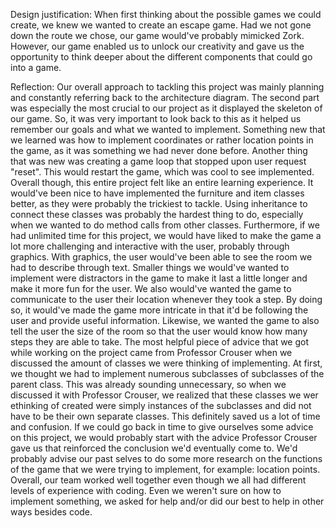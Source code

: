 Design justification: When first thinking about the possible games we could create, we knew we wanted to create an escape game. Had we not gone down the route we chose, our game would've probably mimicked Zork. However, our game enabled us to unlock our creativity and gave us the opportunity to think deeper about the different components that could go into a game. 

Reflection: 
Our overall approach to tackling this project was mainly planning and constantly referring back to the architecture diagram. The second part was especially the most crucial to our project as it displayed the skeleton of our game. So, it was very important to look back to this as it helped us remember our goals and what we wanted to implement. Something new that we learned was how to implement coordinates or rather location points in the game, as it was something we had never done before. Another thing that was new was creating a game loop that stopped upon user request "reset". This would restart the game, which was cool to see implemented. Overall though, this entire project felt like an entire learning experience. It would've been nice to have implemented the furniture and item classes better, as they were probably the trickiest to tackle. Using inheritance to connect these classes was probably the hardest thing to do, especially when we wanted to do method calls from other classes. Furthermore, if we had unlimited time for this project, we would have liked to make the game a lot more challenging and interactive with the user, probably through graphics. With graphics, the user would've been able to see the room we had to describe through text. Smaller things we would've wanted to implement were distractors in the game to make it last a little longer and make it more fun for the user. We also would've wanted the game to communicate to the user their location whenever they took a step. By doing so, it would've made the game more intricate in that it'd be following the user and provide useful information. Likewise, we wanted the game to also tell the user the size of the room so that the user would know how many steps they are able to take. The most helpful piece of advice that we got while working on the project came from Professor Crouser when we discussed the amount of classes we were thinking of implementing. At first, we thought we had to implement numerous subclasses of subclasses of the parent class. This was already sounding unnecessary, so when we discussed it with Professor Crouser, we realized that these classes we wer ethinking of created were simply instances of the subclasses and did not have to be their own separate classes. This definitely saved us a lot of time and confusion. If we could go back in time to give ourselves some advice on this project, we would probably start with the advice Professor Crouser gave us that reinforced the conclusion we'd eventually come to. We'd probably advise our past selves to do some more research on the functions of the game that we were trying to implement, for example: location points. Overall, our team worked well together even though we all had different levels of experience with coding. Even we weren't sure on how to implement something, we asked for help and/or did our best to help in other ways besides code. 